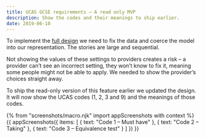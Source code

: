 ```yaml
---
title: UCAS GCSE requirements – A read only MVP
description: Show the codes and their meanings to ship earlier.
date: 2019-06-10
---
```

To implement the [full design](/publish-teacher-training-courses/minimum-course-requirements-logic) we need to fix the data and coerce the model into our representation. The stories are large and sequential.

Not showing the values of these settings to providers creates a risk – a provider can’t see an incorrect setting, they won’t know to fix it, meaning some people might not be able to apply. We needed to show the provider’s choices straight away.

To ship the read-only version of this feature earlier we updated the design. It will now show the UCAS codes (1, 2, 3 and 9) and the meanings of those codes.

{% from "screenshots/macro.njk" import appScreenshots with context %}
{{ appScreenshots({
  items: [
    { text: "Code 1 – Must have" },
    { text: "Code 2 – Taking" },
    { text: "Code 3 – Equivalence test" }
  ]
}) }}
